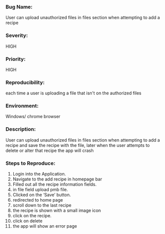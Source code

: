 ### Bug Name: 
User can upload unauthorized files in files section when attempting to add a recipe 
### Severity:
HIGH 
### Priority:
HIGH 
### Reproducibility:
each time a user is uploading a file that isn't on the authorized files
### Environment:
Windows/ chrome browser
### Description:  
User can upload unauthorized files in files section when attempting to add a recipe and save the recipe with the file,
later when the user attempts to delete or alter that recipe the app will crash

### Steps to Reproduce:

1) Login into the Application.
2) Navigate to the add recipe in homepage bar
3) Filled out all the recipe information fields.
4) in file field upload pmb file.
4) Clicked on the ‘Save’ button.
5) redirected to home page 
6) scroll down to the last recipe
7) the recipe is shown with a small image icon
7) click on the recipe.
8) click on delete
9) the app will show an error page

